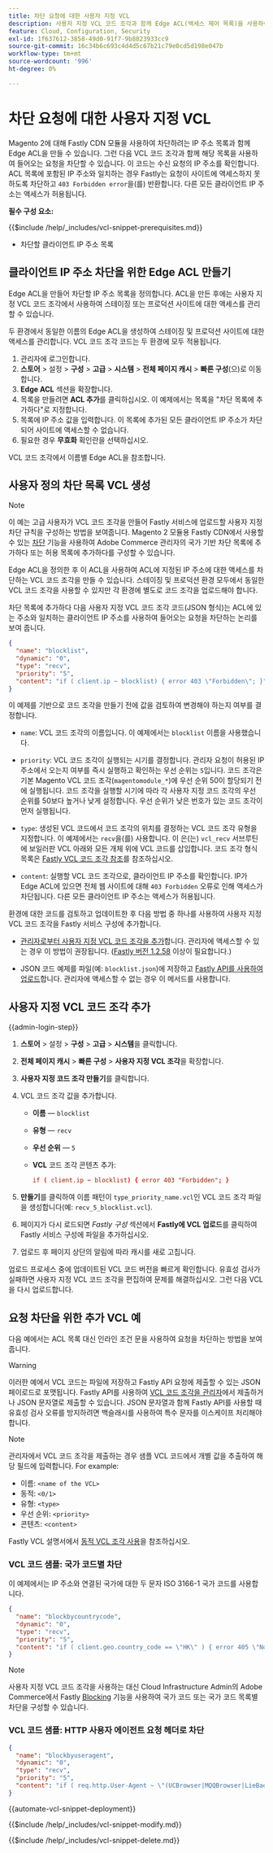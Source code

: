 ```yaml
---
title: 차단 요청에 대한 사용자 지정 VCL
description: 사용자 지정 VCL 코드 조각과 함께 Edge ACL(액세스 제어 목록)을 사용하여 IP 주소별 수신 요청을 차단합니다.
feature: Cloud, Configuration, Security
exl-id: 1f637612-3858-49d0-91f7-9b8823933cc9
source-git-commit: 16c34b6c693c4d4d5c67b21c79e0cd5d198e047b
workflow-type: tm+mt
source-wordcount: '996'
ht-degree: 0%

---
```


# 차단 요청에 대한 사용자 지정 VCL

Magento 2에 대해 Fastly CDN 모듈을 사용하여 차단하려는 IP 주소 목록과 함께 Edge ACL을 만들 수 있습니다. 그런 다음 VCL 코드 조각과 함께 해당 목록을 사용하여 들어오는 요청을 차단할 수 있습니다. 이 코드는 수신 요청의 IP 주소를 확인합니다. ACL 목록에 포함된 IP 주소와 일치하는 경우 Fastly는 요청이 사이트에 액세스하지 못하도록 차단하고 `403 Forbidden error`을(를) 반환합니다. 다른 모든 클라이언트 IP 주소는 액세스가 허용됩니다.

**필수 구성 요소:**

{{$include /help/_includes/vcl-snippet-prerequisites.md}}

- 차단할 클라이언트 IP 주소 목록

## 클라이언트 IP 주소 차단을 위한 Edge ACL 만들기

Edge ACL을 만들어 차단할 IP 주소 목록을 정의합니다. ACL을 만든 후에는 사용자 지정 VCL 코드 조각에서 사용하여 스테이징 또는 프로덕션 사이트에 대한 액세스를 관리할 수 있습니다.

두 환경에서 동일한 이름의 Edge ACL을 생성하여 스테이징 및 프로덕션 사이트에 대한 액세스를 관리합니다. VCL 코드 조각 코드는 두 환경에 모두 적용됩니다.

1. 관리자에 로그인합니다.
1. **스토어** > 설정 > **구성** > **고급** > **시스템** > **전체 페이지 캐시** > **빠른 구성**(으)로 이동합니다.
1. **Edge ACL** 섹션을 확장합니다.
1. 목록을 만들려면 **ACL 추가**&#x200B;를 클릭하십시오. 이 예제에서는 목록을 &quot;차단 목록에 추가하다&quot;로 지정합니다.
1. 목록에 IP 주소 값을 입력합니다. 이 목록에 추가된 모든 클라이언트 IP 주소가 차단되어 사이트에 액세스할 수 없습니다.
1. 필요한 경우 **무효화** 확인란을 선택하십시오.

VCL 코드 조각에서 이름별 Edge ACL을 참조합니다.

## 사용자 정의 차단 목록 VCL 생성

>[!NOTE]
>
>이 예는 고급 사용자가 VCL 코드 조각을 만들어 Fastly 서비스에 업로드할 사용자 지정 차단 규칙을 구성하는 방법을 보여줍니다. Magento 2 모듈용 Fastly CDN에서 사용할 수 있는 [차단](https://github.com/fastly/fastly-magento2/blob/master/Documentation/Guides/BLOCKING.md) 기능을 사용하여 Adobe Commerce 관리자의 국가 기반 차단 목록에 추가하다 또는 허용 목록에 추가하다를 구성할 수 있습니다.

Edge ACL을 정의한 후 이 ACL을 사용하여 ACL에 지정된 IP 주소에 대한 액세스를 차단하는 VCL 코드 조각을 만들 수 있습니다. 스테이징 및 프로덕션 환경 모두에서 동일한 VCL 코드 조각을 사용할 수 있지만 각 환경에 별도로 코드 조각을 업로드해야 합니다.

차단 목록에 추가하다 다음 사용자 지정 VCL 코드 조각 코드(JSON 형식)는 ACL에 있는 주소와 일치하는 클라이언트 IP 주소를 사용하여 들어오는 요청을 차단하는 논리를 보여 줍니다.

```json
{
  "name": "blocklist",
  "dynamic": "0",
  "type": "recv",
  "priority": "5",
  "content": "if ( client.ip ~ blocklist) { error 403 \"Forbidden\"; }"
}
```

이 예제를 기반으로 코드 조각을 만들기 전에 값을 검토하여 변경해야 하는지 여부를 결정합니다.

- `name`: VCL 코드 조각의 이름입니다. 이 예제에서는 `blocklist` 이름을 사용했습니다.

- `priority`: VCL 코드 조각이 실행되는 시기를 결정합니다. 관리자 요청이 허용된 IP 주소에서 오는지 여부를 즉시 실행하고 확인하는 우선 순위는 `5`입니다. 코드 조각은 기본 Magento VCL 코드 조각(`magentomodule_*`)에 우선 순위 50이 할당되기 전에 실행됩니다. 코드 조각을 실행할 시기에 따라 각 사용자 지정 코드 조각의 우선 순위를 50보다 높거나 낮게 설정합니다. 우선 순위가 낮은 번호가 있는 코드 조각이 먼저 실행됩니다.

- `type`: 생성된 VCL 코드에서 코드 조각의 위치를 결정하는 VCL 코드 조각 유형을 지정합니다. 이 예제에서는 `recv`을(를) 사용합니다. 이 은(는) `vcl_recv` 서브루틴에 보일러판 VCL 아래와 모든 개체 위에 VCL 코드를 삽입합니다. 코드 조각 형식 목록은 [Fastly VCL 코드 조각 참조](https://docs.fastly.com/api/config#api-section-snippet)를 참조하십시오.

- `content`: 실행할 VCL 코드 조각으로, 클라이언트 IP 주소를 확인합니다. IP가 Edge ACL에 있으면 전체 웹 사이트에 대해 `403 Forbidden` 오류로 인해 액세스가 차단됩니다. 다른 모든 클라이언트 IP 주소는 액세스가 허용됩니다.

환경에 대한 코드를 검토하고 업데이트한 후 다음 방법 중 하나를 사용하여 사용자 지정 VCL 코드 조각을 Fastly 서비스 구성에 추가합니다.

- [관리자로부터 사용자 지정 VCL 코드 조각을 추가](#add-the-custom-vcl-snippet)합니다. 관리자에 액세스할 수 있는 경우 이 방법이 권장됩니다. ([Fastly 버전 1.2.58](fastly-configuration.md#upgrade-fastly-module) 이상이 필요합니다.)

- JSON 코드 예제를 파일(예: `blocklist.json`)에 저장하고 [Fastly API를 사용하여 업로드](fastly-vcl-custom-snippets.md#manage-custom-vcl-snippets-using-the-api)합니다. 관리자에 액세스할 수 없는 경우 이 메서드를 사용합니다.

## 사용자 지정 VCL 코드 조각 추가

{{admin-login-step}}

1. **스토어** > 설정 > **구성** > **고급** > **시스템**&#x200B;을 클릭합니다.

1. **전체 페이지 캐시** > **빠른 구성** > **사용자 지정 VCL 조각**&#x200B;을 확장합니다.

1. **사용자 지정 코드 조각 만들기**&#x200B;를 클릭합니다.

1. VCL 코드 조각 값을 추가합니다.

   - **이름** — `blocklist`

   - **유형** — `recv`

   - **우선 순위** — `5`

   - **VCL** 코드 조각 콘텐츠 추가:

     ```conf
     if ( client.ip ~ blocklist) { error 403 "Forbidden"; }
     ```

1. **만들기**&#x200B;를 클릭하여 이름 패턴이 `type_priority_name.vcl`인 VCL 코드 조각 파일을 생성합니다(예: `recv_5_blocklist.vcl`).

1. 페이지가 다시 로드되면 *Fastly 구성* 섹션에서 **Fastly에 VCL 업로드**&#x200B;를 클릭하여 Fastly 서비스 구성에 파일을 추가하십시오.

1. 업로드 후 페이지 상단의 알림에 따라 캐시를 새로 고칩니다.

업로드 프로세스 중에 업데이트된 VCL 코드 버전을 빠르게 확인합니다. 유효성 검사가 실패하면 사용자 지정 VCL 코드 조각을 편집하여 문제를 해결하십시오. 그런 다음 VCL을 다시 업로드합니다.

## 요청 차단을 위한 추가 VCL 예

다음 예에서는 ACL 목록 대신 인라인 조건 문을 사용하여 요청을 차단하는 방법을 보여 줍니다.

>[!WARNING]
>
>이러한 예에서 VCL 코드는 파일에 저장하고 Fastly API 요청에 제출할 수 있는 JSON 페이로드로 포맷됩니다. Fastly API를 사용하여 [VCL 코드 조각을 관리자](#add-the-custom-vcl-snippet)에서 제출하거나 JSON 문자열로 제출할 수 있습니다. JSON 문자열과 함께 Fastly API를 사용할 때 유효성 검사 오류를 방지하려면 백슬래시를 사용하여 특수 문자를 이스케이프 처리해야 합니다.

>[!NOTE]
>관리자에서 VCL 코드 조각을 제출하는 경우 샘플 VCL 코드에서 개별 값을 추출하여 해당 필드에 입력합니다. For example:
>- 이름: `<name of the VCL>`
>- 동적: `<0/1>`
>- 유형: `<type>`
>- 우선 순위: `<priority>`
>- 콘텐츠: `<content>`

Fastly VCL 설명서에서 [동적 VCL 조각 사용](https://docs.fastly.com/vcl/vcl-snippets/)을 참조하십시오.

### VCL 코드 샘플: 국가 코드별 차단

이 예제에서는 IP 주소와 연결된 국가에 대한 두 문자 ISO 3166-1 국가 코드를 사용합니다.

```json
{
  "name": "blockbycountrycode",
  "dynamic": "0",
  "type": "recv",
  "priority": "5",
  "content": "if ( client.geo.country_code == \"HK\" ) { error 405 \"Not allowed\";}"
}
```

>[!NOTE]
>
>사용자 지정 VCL 코드 조각을 사용하는 대신 Cloud Infrastructure Admin의 Adobe Commerce에서 Fastly [Blocking](https://github.com/fastly/fastly-magento2/blob/master/Documentation/Guides/BLOCKING.md) 기능을 사용하여 국가 코드 또는 국가 코드 목록별 차단을 구성할 수 있습니다.

### VCL 코드 샘플: HTTP 사용자 에이전트 요청 헤더로 차단

```json
{
  "name": "blockbyuseragent",
  "dynamic": "0",
  "type": "recv",
  "priority": "5",
  "content": "if ( req.http.User-Agent ~ \"(UCBrowser|MQQBrowser|LieBaoFast|Mb2345Browser)\" ) {error 405 \"Not allowed\";}"
}
```

{{automate-vcl-snippet-deployment}}

{{$include /help/_includes/vcl-snippet-modify.md}}

{{$include /help/_includes/vcl-snippet-delete.md}}
